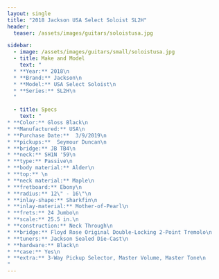 ```yaml
---
layout: single
title: "2018 Jackson USA Select Soloist SL2H"
header:
  teaser: /assets/images/guitars/soloistusa.jpg

sidebar:
  - image: /assets/images/guitars/small/soloistusa.jpg
  - title: Make and Model
    text: "
  * **Year:** 2018\n
  * **Brand:** Jackson\n
  * **Model:** USA Select Soloist\n
  * **Series:** SL2H\n
  "

  - title: Specs
    text: "
* **Color:** Gloss Black\n
* **Manufactured:** USA\n
* **Purchase Date:**  3/9/2019\n
* **pickups:**  Seymour Duncan\n
* **bridge:** JB TB4\n
* **neck:** SH1N '59\n
* **type:** Passive\n
* **body material:** Alder\n
* **top:** \n
* **neck material:** Maple\n
* **fretboard:** Ebony\n
* **radius:** 12\" - 16\"\n
* **inlay-shape:** Sharkfin\n
* **inlay-material:** Mother-of-Pearl\n
* **frets:** 24 Jumbo\n
* **scale:** 25.5 in.\n
* **construction:** Neck Through\n
* **bridge:** Floyd Rose Original Double-Locking 2-Point Tremolo\n
* **tuners:** Jackson Sealed Die-Cast\n
* **hardware:** Black\n
* **case:** Yes\n
* **extra:** 3-Way Pickup Selector, Master Volume, Master Tone\n
"
---
```

